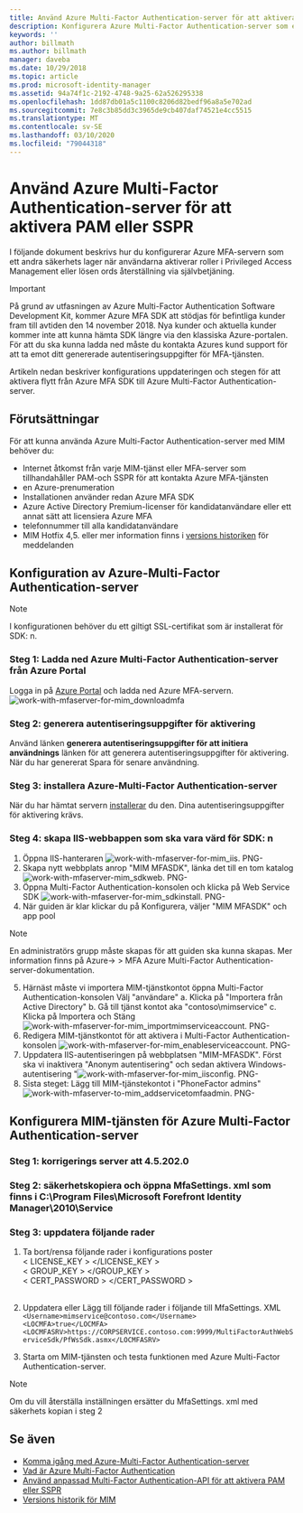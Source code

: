 ```yaml
---
title: Använd Azure Multi-Factor Authentication-server för att aktivera PAM-eller SSPR-scenarier | Microsoft Docs
description: Konfigurera Azure Multi-Factor Authentication-server som ett andra säkerhets lager när användarna aktiverar roller i Privileged Access Management och lösen ords återställning via självbetjäning.
keywords: ''
author: billmath
ms.author: billmath
manager: daveba
ms.date: 10/29/2018
ms.topic: article
ms.prod: microsoft-identity-manager
ms.assetid: 94a74f1c-2192-4748-9a25-62a526295338
ms.openlocfilehash: 1dd87db01a5c1100c8206d82bedf96a8a5e702ad
ms.sourcegitcommit: 7e8c3b85dd3c3965de9cb407daf74521e4cc5515
ms.translationtype: MT
ms.contentlocale: sv-SE
ms.lasthandoff: 03/10/2020
ms.locfileid: "79044318"
---
```

# <a name="use-azure-multi-factor-authentication-server-to-activate-pam-or-sspr"></a>Använd Azure Multi-Factor Authentication-server för att aktivera PAM eller SSPR
I följande dokument beskrivs hur du konfigurerar Azure MFA-servern som ett andra säkerhets lager när användarna aktiverar roller i Privileged Access Management eller lösen ords återställning via självbetjäning.

> [!IMPORTANT]
> På grund av utfasningen av Azure Multi-Factor Authentication Software Development Kit, kommer Azure MFA SDK att stödjas för befintliga kunder fram till avtiden den 14 november 2018. Nya kunder och aktuella kunder kommer inte att kunna hämta SDK längre via den klassiska Azure-portalen. För att du ska kunna ladda ned måste du kontakta Azures kund support för att ta emot ditt genererade autentiseringsuppgifter för MFA-tjänsten.

Artikeln nedan beskriver konfigurations uppdateringen och stegen för att aktivera flytt från Azure MFA SDK till Azure Multi-Factor Authentication-server.

## <a name="prerequisites"></a>Förutsättningar

För att kunna använda Azure Multi-Factor Authentication-server med MIM behöver du:

- Internet åtkomst från varje MIM-tjänst eller MFA-server som tillhandahåller PAM-och SSPR för att kontakta Azure MFA-tjänsten
- en Azure-prenumeration
- Installationen använder redan Azure MFA SDK
- Azure Active Directory Premium-licenser för kandidatanvändare eller ett annat sätt att licensiera Azure MFA
- telefonnummer till alla kandidatanvändare
- MIM Hotfix 4,5. eller mer information finns i [versions historiken](./reference/version-history.md) för meddelanden

## <a name="azure-multi-factor-authentication-server-configuration"></a>Konfiguration av Azure-Multi-Factor Authentication-server 
> [!NOTE] 
> I konfigurationen behöver du ett giltigt SSL-certifikat som är installerat för SDK: n. 

### <a name="step-1-download-azure-multi-factor-authentication-server-from-the-azure-portal"></a>Steg 1: Ladda ned Azure Multi-Factor Authentication-server från Azure Portal 
Logga in på [Azure Portal](https://portal.azure.com/) och ladda ned Azure MFA-servern.
![work-with-mfaserver-for-mim_downloadmfa](media/working-with-mfaserver-for-mim/working-with-mfaserver-for-mim_downloadmfa.PNG)

### <a name="step-2-generate-activation-credentials"></a>Steg 2: generera autentiseringsuppgifter för aktivering
Använd länken **generera autentiseringsuppgifter för att initiera användnings** länken för att generera autentiseringsuppgifter för aktivering. När du har genererat Spara för senare användning.

### <a name="step-3-install-the-azure-multi-factor-authentication-server"></a>Steg 3: installera Azure-Multi-Factor Authentication-server
När du har hämtat servern [installerar](https://docs.microsoft.com/azure/active-directory/authentication/howto-mfaserver-deploy#install-and-configure-the-mfa-server) du den.  Dina autentiseringsuppgifter för aktivering krävs. 

### <a name="step-4-create-your-iis-web-application-that-will-host-the-sdk"></a>Steg 4: skapa IIS-webbappen som ska vara värd för SDK: n
1. Öppna IIS-hanteraren ![work-with-mfaserver-for-mim_iis. PNG-](media/working-with-mfaserver-for-mim/working-with-mfaserver-for-mim_iis.PNG)
2.  Skapa nytt webbplats anrop "MIM MFASDK", länka det till en tom katalog ![work-with-mfaserver-mim_sdkweb. PNG-](media/working-with-mfaserver-for-mim/working-with-mfaserver-for-mim_sdkweb.PNG)
3. Öppna Multi-Factor Authentication-konsolen och klicka på Web Service SDK ![work-with-mfaserver-for-mim_sdkinstall. PNG-](media/working-with-mfaserver-for-mim/working-with-mfaserver-for-mim_sdkinstall.PNG)
4. När guiden är klar klickar du på Konfigurera, väljer "MIM MFASDK" och app pool

> [!NOTE] 
> En administratörs grupp måste skapas för att guiden ska kunna skapas. Mer information finns på Azure-> > MFA Azure Multi-Factor Authentication-server-dokumentation.

5. Härnäst måste vi importera MIM-tjänstkontot öppna Multi-Factor Authentication-konsolen Välj "användare" a. Klicka på "Importera från Active Directory" b. Gå till tjänst kontot aka "contoso\mimservice" c. Klicka på Importera och Stäng ![work-with-mfaserver-for-mim_importmimserviceaccount. PNG-](media/working-with-mfaserver-for-mim/working-with-mfaserver-for-mim_importmimserviceaccount.PNG) 
6. Redigera MIM-tjänstkontot för att aktivera i Multi-Factor Authentication-konsolen ![work-with-mfaserver-for-mim_enableserviceaccount. PNG-](media/working-with-mfaserver-for-mim/working-with-mfaserver-for-mim_enableserviceaccount.PNG)
7. Uppdatera IIS-autentiseringen på webbplatsen "MIM-MFASDK". Först ska vi inaktivera "Anonym autentisering" och sedan aktivera Windows-autentisering "![work-with-mfaserver-for-mim_iisconfig. PNG-](media/working-with-mfaserver-for-mim/working-with-mfaserver-for-mim_iisconfig.PNG)
8. Sista steget: Lägg till MIM-tjänstekontot i "PhoneFactor admins" ![work-with-mfaserver-to-mim_addservicetomfaadmin. PNG-](media/working-with-mfaserver-for-mim/working-with-mfaserver-for-mim_addservicetomfaadmin.PNG)

## <a name="configuring-the-mim-service-for-azure-multi-factor-authentication-server"></a>Konfigurera MIM-tjänsten för Azure Multi-Factor Authentication-server 

### <a name="step-1-patch-server-to-452020"></a>Steg 1: korrigerings server att 4.5.202.0
 
### <a name="step-2-backup-and-open-the-mfasettingsxml-located-in-the-cprogram-filesmicrosoft-forefront-identity-manager2010service"></a>Steg 2: säkerhetskopiera och öppna MfaSettings. xml som finns i C:\Program Files\Microsoft Forefront Identity Manager\2010\Service

### <a name="step-3-update-the-following-lines"></a>Steg 3: uppdatera följande rader
1. Ta bort/rensa följande rader i konfigurations poster <br>
< LICENSE_KEY > </LICENSE_KEY ><br>
< GROUP_KEY > </GROUP_KEY ><br>
< CERT_PASSWORD > </CERT_PASSWORD ><br>
<CertFilePath></CertFilePath><br>

2. Uppdatera eller Lägg till följande rader i följande till MfaSettings. XML <br>
`<Username>mimservice@contoso.com</Username>` <br>
`<LOCMFA>true</LOCMFA>`<br>
`<LOCMFASRV>https://CORPSERVICE.contoso.com:9999/MultiFactorAuthWebServiceSdk/PfWsSdk.asmx</LOCMFASRV>`

3. Starta om MIM-tjänsten och testa funktionen med Azure Multi-Factor Authentication-server.

> [!NOTE] 
> Om du vill återställa inställningen ersätter du MfaSettings. xml med säkerhets kopian i steg 2


## <a name="see-also"></a>Se även

-    [Komma igång med Azure-Multi-Factor Authentication-server](https://docs.microsoft.com/azure/active-directory/authentication/howto-mfaserver-deploy)
- [Vad är Azure Multi-Factor Authentication](https://docs.microsoft.com/azure/multi-factor-authentication/multi-factor-authentication)
- [Använd anpassad Multi-Factor Authentication-API för att aktivera PAM eller SSPR](Working-with-custommfaserver-for-mim.md)
- [Versions historik för MIM](./reference/version-history.md)
